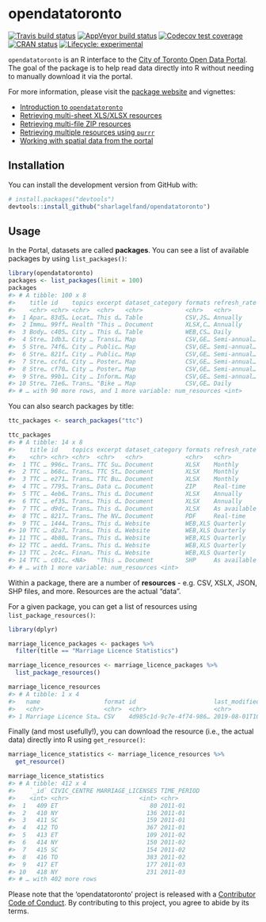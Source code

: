 
<!-- README.md is generated from README.Rmd. Please edit that file -->

# opendatatoronto

<!-- badges: start -->

[![Travis build
status](https://travis-ci.org/sharlagelfand/opendatatoronto.svg?branch=master)](https://travis-ci.org/sharlagelfand/opendatatoronto)
[![AppVeyor build
status](https://ci.appveyor.com/api/projects/status/github/sharlagelfand/opendatatoronto?branch=master&svg=true)](https://ci.appveyor.com/project/sharlagelfand/opendatatoronto)
[![Codecov test
coverage](https://codecov.io/gh/sharlagelfand/opendatatoronto/branch/master/graph/badge.svg)](https://codecov.io/gh/sharlagelfand/opendatatoronto?branch=master)
[![CRAN
status](https://www.r-pkg.org/badges/version/opendatatoronto)](https://cran.r-project.org/package=opendatatoronto)
[![Lifecycle:
experimental](https://img.shields.io/badge/lifecycle-experimental-orange.svg)](https://www.tidyverse.org/lifecycle/#experimental)
<!-- badges: end -->

`opendatatoronto` is an R interface to the [City of Toronto Open Data
Portal](https://portal0.cf.opendata.inter.sandbox-toronto.ca/). The goal
of the package is to help read data directly into R without needing to
manually download it via the portal.

For more information, please visit the [package
website](https://sharlagelfand.github.io/opendatatoronto/) and
vignettes:

  - [Introduction to
    `opendatatoronto`](https://sharlagelfand.github.io/opendatatoronto/articles/opendatatoronto.html)
  - [Retrieving multi-sheet XLS/XLSX
    resources](https://sharlagelfand.github.io/opendatatoronto/articles/multisheet_resources.html)
  - [Retrieving multi-file ZIP
    resources](https://sharlagelfand.github.io/opendatatoronto/articles/multifile_zip_resources.html)
  - [Retrieving multiple resources using
    `purrr`](https://sharlagelfand.github.io/opendatatoronto/articles/multiple_resources_purrr.html)
  - [Working with spatial data from the
    portal](https://sharlagelfand.github.io/opendatatoronto/articles/spatial_data.html)

## Installation

You can install the development version from GitHub with:

``` r
# install.packages("devtools")
devtools::install_github("sharlagelfand/opendatatoronto")
```

## Usage

In the Portal, datasets are called **packages**. You can see a list of
available packages by using `list_packages()`:

``` r
library(opendatatoronto)
packages <- list_packages(limit = 100)
packages
#> # A tibble: 100 x 8
#>    title id    topics excerpt dataset_category formats refresh_rate
#>    <chr> <chr> <chr>  <chr>   <chr>            <chr>   <chr>       
#>  1 Apar… 83d5… Locat… This d… Table            CSV,JS… Annually    
#>  2 Immu… 99ff… Health "This … Document         XLSX,C… Annually    
#>  3 Body… c405… City … This d… Table            WEB,CS… Daily       
#>  4 Stre… 1db3… City … Transi… Map              CSV,GE… Semi-annual…
#>  5 Stre… 74f6… City … Public… Map              CSV,GE… Semi-annual…
#>  6 Stre… 821f… City … Public… Map              CSV,GE… Semi-annual…
#>  7 Stre… ccfd… City … Poster… Map              CSV,GE… Semi-annual…
#>  8 Stre… cf70… City … Poster… Map              CSV,GE… Semi-annual…
#>  9 Stre… 99b1… City … Inform… Map              CSV,GE… Semi-annual…
#> 10 Stre… 71e6… Trans… "Bike … Map              CSV,GE… Daily       
#> # … with 90 more rows, and 1 more variable: num_resources <int>
```

You can also search packages by title:

``` r
ttc_packages <- search_packages("ttc")

ttc_packages
#> # A tibble: 14 x 8
#>    title id    topics excerpt dataset_category formats refresh_rate
#>    <chr> <chr> <chr>  <chr>   <chr>            <chr>   <chr>       
#>  1 TTC … 996c… Trans… TTC Su… Document         XLSX    Monthly     
#>  2 TTC … b68c… Trans… TTC St… Document         XLSX    Monthly     
#>  3 TTC … e271… Trans… TTC Bu… Document         XLSX    Monthly     
#>  4 TTC … 7795… Trans… Data c… Document         ZIP     Real-time   
#>  5 TTC … 4eb6… Trans… This d… Document         XLSX    Annually    
#>  6 TTC … ef35… Trans… This d… Document         XLSX    Annually    
#>  7 TTC … d9dc… Trans… This d… Document         XLSX    As available
#>  8 TTC … 8217… Trans… The NV… Document         PDF     Real-time   
#>  9 TTC … 1444… Trans… This d… Website          WEB,XLS Quarterly   
#> 10 TTC … d2a7… Trans… This d… Website          WEB,XLS Quarterly   
#> 11 TTC … 4b80… Trans… This d… Website          WEB,XLS Quarterly   
#> 12 TTC … aedd… Trans… This d… Website          WEB,XLS Quarterly   
#> 13 TTC … 2c4c… Finan… This d… Website          WEB,XLS Quarterly   
#> 14 TTC … c01c… <NA>   "This … Document         SHP     As available
#> # … with 1 more variable: num_resources <int>
```

Within a package, there are a number of **resources** - e.g. CSV, XSLX,
JSON, SHP files, and more. Resources are the actual “data”.

For a given package, you can get a list of resources using
`list_package_resources()`:

``` r
library(dplyr)

marriage_licence_packages <- packages %>%
  filter(title == "Marriage Licence Statistics")

marriage_licence_resources <- marriage_licence_packages %>%
  list_package_resources()

marriage_licence_resources
#> # A tibble: 1 x 4
#>   name                  format id                      last_modified       
#>   <chr>                 <chr>  <chr>                   <chr>               
#> 1 Marriage Licence Sta… CSV    4d985c1d-9c7e-4f74-986… 2019-08-01T10:10:02…
```

Finally (and most usefully\!), you can download the resource (i.e., the
actual data) directly into R using `get_resource()`:

``` r
marriage_licence_statistics <- marriage_licence_resources %>%
  get_resource()

marriage_licence_statistics
#> # A tibble: 412 x 4
#>    `_id` CIVIC_CENTRE MARRIAGE_LICENSES TIME_PERIOD
#>    <int> <chr>                    <int> <chr>      
#>  1   409 ET                          80 2011-01    
#>  2   410 NY                         136 2011-01    
#>  3   411 SC                         159 2011-01    
#>  4   412 TO                         367 2011-01    
#>  5   413 ET                         109 2011-02    
#>  6   414 NY                         150 2011-02    
#>  7   415 SC                         154 2011-02    
#>  8   416 TO                         383 2011-02    
#>  9   417 ET                         177 2011-03    
#> 10   418 NY                         231 2011-03    
#> # … with 402 more rows
```

Please note that the ‘opendatatoronto’ project is released with a
[Contributor Code of Conduct](CODE_OF_CONDUCT.md). By contributing to
this project, you agree to abide by its terms.
